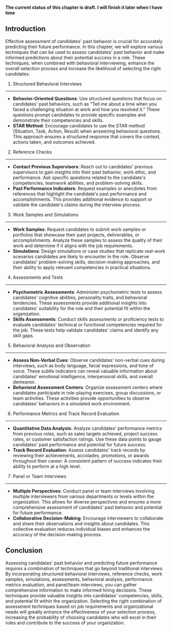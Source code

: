 **The current status of this chapter is draft. I will finish it later when I have time**

Introduction
------------

Effective assessment of candidates' past behavior is crucial for accurately predicting their future performance. In this chapter, we will explore various techniques that can be used to assess candidates' past behavior and make informed predictions about their potential success in a role. These techniques, when combined with behavioral interviewing, enhance the overall selection process and increase the likelihood of selecting the right candidates.

1. Structured Behavioral Interviews
-----------------------------------

* **Behavior-Oriented Questions**: Use structured questions that focus on candidates' past behaviors, such as "Tell me about a time when you faced a challenging situation at work and how you resolved it." These questions prompt candidates to provide specific examples and demonstrate their competencies and skills.
* **STAR Method**: Encourage candidates to use the STAR method (Situation, Task, Action, Result) when answering behavioral questions. This approach ensures a structured response that covers the context, actions taken, and outcomes achieved.

2. Reference Checks
-------------------

* **Contact Previous Supervisors**: Reach out to candidates' previous supervisors to gain insights into their past behavior, work ethic, and performance. Ask specific questions related to the candidate's competencies, teamwork abilities, and problem-solving skills.
* **Past Performance Indicators**: Request examples or anecdotes from references that highlight the candidate's past performance and accomplishments. This provides additional evidence to support or validate the candidate's claims during the interview process.

3. Work Samples and Simulations
-------------------------------

* **Work Samples**: Request candidates to submit work samples or portfolios that showcase their past projects, deliverables, or accomplishments. Analyze these samples to assess the quality of their work and determine if it aligns with the job requirements.
* **Simulations**: Design simulations or case studies that replicate real-work scenarios candidates are likely to encounter in the role. Observe candidates' problem-solving skills, decision-making approaches, and their ability to apply relevant competencies in practical situations.

4. Assessments and Tests
------------------------

* **Psychometric Assessments**: Administer psychometric tests to assess candidates' cognitive abilities, personality traits, and behavioral tendencies. These assessments provide additional insights into candidates' suitability for the role and their potential fit within the organization.
* **Skills Assessments**: Conduct skills assessments or proficiency tests to evaluate candidates' technical or functional competencies required for the job. These tests help validate candidates' claims and identify any skill gaps.

5. Behavioral Analysis and Observation
--------------------------------------

* **Assess Non-Verbal Cues**: Observe candidates' non-verbal cues during interviews, such as body language, facial expressions, and tone of voice. These subtle indicators can reveal valuable information about candidates' emotional intelligence, interpersonal skills, and overall demeanor.
* **Behavioral Assessment Centers**: Organize assessment centers where candidates participate in role-playing exercises, group discussions, or team activities. These activities provide opportunities to observe candidates' behaviors in a simulated work environment.

6. Performance Metrics and Track Record Evaluation
--------------------------------------------------

* **Quantitative Data Analysis**: Analyze candidates' performance metrics from previous roles, such as sales targets achieved, project success rates, or customer satisfaction ratings. Use these data points to gauge candidates' past performance and potential for future success.
* **Track Record Evaluation**: Assess candidates' track records by reviewing their achievements, accolades, promotions, or awards throughout their career. A consistent pattern of success indicates their ability to perform at a high level.

7. Panel or Team Interviews
---------------------------

* **Multiple Perspectives**: Conduct panel or team interviews involving multiple interviewers from various departments or levels within the organization. This allows for diverse perspectives and ensures a more comprehensive assessment of candidates' past behavior and potential for future performance.
* **Collaborative Decision-Making**: Encourage interviewers to collaborate and share their observations and insights about candidates. This collective evaluation reduces individual biases and enhances the accuracy of the decision-making process.

Conclusion
----------

Assessing candidates' past behavior and predicting future performance requires a combination of techniques that go beyond traditional interviews. By incorporating structured behavioral interviews, reference checks, work samples, simulations, assessments, behavioral analysis, performance metrics evaluation, and panel/team interviews, you can gather comprehensive information to make informed hiring decisions. These techniques provide valuable insights into candidates' competencies, skills, and potential fit within the organization. Selecting the right combination of assessment techniques based on job requirements and organizational needs will greatly enhance the effectiveness of your selection process, increasing the probability of choosing candidates who will excel in their roles and contribute to the success of your organization.
